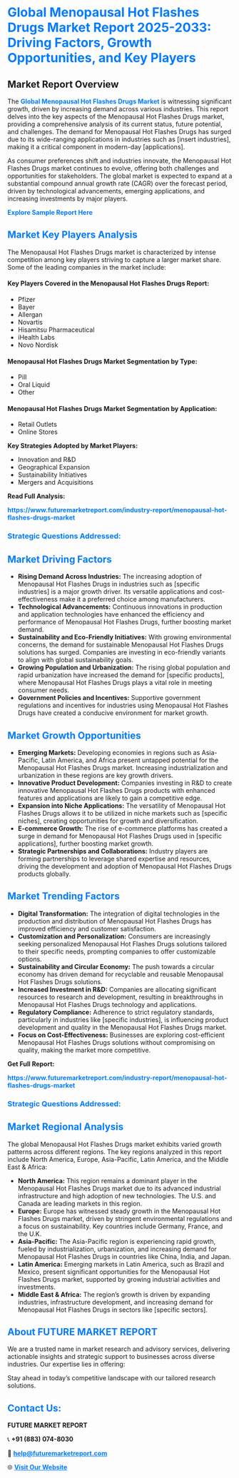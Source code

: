 <h1 style="color: #007BFF;">Global Menopausal Hot Flashes Drugs Market Report 2025-2033: Driving Factors, Growth Opportunities, and Key Players</h1>

<section id="overview">
<h2>Market Report Overview</h2>
<p>The <a href="https://www.futuremarketreport.com/industry-report/menopausal-hot-flashes-drugs-market" style="color: #007BFF; text-decoration: none;"><strong>Global Menopausal Hot Flashes Drugs Market</strong></a> is witnessing significant growth, driven by increasing demand across various industries. This report delves into the key aspects of the Menopausal Hot Flashes Drugs market, providing a comprehensive analysis of its current status, future potential, and challenges. The demand for Menopausal Hot Flashes Drugs has surged due to its wide-ranging applications in industries such as [insert industries], making it a critical component in modern-day [applications].</p>
<p>As consumer preferences shift and industries innovate, the Menopausal Hot Flashes Drugs market continues to evolve, offering both challenges and opportunities for stakeholders. The global market is expected to expand at a substantial compound annual growth rate (CAGR) over the forecast period, driven by technological advancements, emerging applications, and increasing investments by major players.</p>
</section>

<section id="overview">
<p><a href="https://www.futuremarketreport.com/request-sample/reportId=86529" style="color: #007BFF; text-decoration: none;"><strong>Explore Sample Report Here</strong></a></p>
</section>

<section id="key-players">
<h2 style="color: #007BFF;">Market Key Players Analysis</h2>
<p>The Menopausal Hot Flashes Drugs market is characterized by intense competition among key players striving to capture a larger market share. Some of the leading companies in the market include:</p>
<h4>Key Players Covered in the Menopausal Hot Flashes Drugs Report:</h4>
<ul><li>Pfizer</li><li>Bayer</li><li>Allergan</li><li>Novartis</li><li>Hisamitsu Pharmaceutical</li><li>iHealth Labs</li><li>Novo Nordisk</li></ul>
<h4>Menopausal Hot Flashes Drugs Market Segmentation by Type:</h4>
<ul><li>Pill</li><li>Oral Liquid</li><li>Other</li></ul>

<h4>Menopausal Hot Flashes Drugs Market Segmentation by Application:</h4>
<ul><li>Retail Outlets</li><li>Online Stores</li></ul>
<p><strong>Key Strategies Adopted by Market Players:</strong></p>
<ul>
<li>Innovation and R&D</li>
<li>Geographical Expansion</li>
<li>Sustainability Initiatives</li>
<li>Mergers and Acquisitions</li>
</ul>
</section>

<section>
<p><strong>Read Full Analysis: </strong></p><a href="https://www.futuremarketreport.com/industry-report/menopausal-hot-flashes-drugs-market" style="color: #007BFF; text-decoration: none;"><strong>https://www.futuremarketreport.com/industry-report/menopausal-hot-flashes-drugs-market</strong></a>
<h3 style="color: #007BFF;">Strategic Questions Addressed:</h3>
</section>

<section id="driving-factors">
<h2 style="color: #007BFF;">Market Driving Factors</h2>
<ul>
<li><strong>Rising Demand Across Industries:</strong> The increasing adoption of Menopausal Hot Flashes Drugs in industries such as [specific industries] is a major growth driver. Its versatile applications and cost-effectiveness make it a preferred choice among manufacturers.</li>
<li><strong>Technological Advancements:</strong> Continuous innovations in production and application technologies have enhanced the efficiency and performance of Menopausal Hot Flashes Drugs, further boosting market demand.</li>
<li><strong>Sustainability and Eco-Friendly Initiatives:</strong> With growing environmental concerns, the demand for sustainable Menopausal Hot Flashes Drugs solutions has surged. Companies are investing in eco-friendly variants to align with global sustainability goals.</li>
<li><strong>Growing Population and Urbanization:</strong> The rising global population and rapid urbanization have increased the demand for [specific products], where Menopausal Hot Flashes Drugs plays a vital role in meeting consumer needs.</li>
<li><strong>Government Policies and Incentives:</strong> Supportive government regulations and incentives for industries using Menopausal Hot Flashes Drugs have created a conducive environment for market growth.</li>
</ul>
</section>

<section id="growth-opportunities">
<h2 style="color: #007BFF;">Market Growth Opportunities</h2>
<ul>
<li><strong>Emerging Markets:</strong> Developing economies in regions such as Asia-Pacific, Latin America, and Africa present untapped potential for the Menopausal Hot Flashes Drugs market. Increasing industrialization and urbanization in these regions are key growth drivers.</li>
<li><strong>Innovative Product Development:</strong> Companies investing in R&D to create innovative Menopausal Hot Flashes Drugs products with enhanced features and applications are likely to gain a competitive edge.</li>
<li><strong>Expansion into Niche Applications:</strong> The versatility of Menopausal Hot Flashes Drugs allows it to be utilized in niche markets such as [specific niches], creating opportunities for growth and diversification.</li>
<li><strong>E-commerce Growth:</strong> The rise of e-commerce platforms has created a surge in demand for Menopausal Hot Flashes Drugs used in [specific applications], further boosting market growth.</li>
<li><strong>Strategic Partnerships and Collaborations:</strong> Industry players are forming partnerships to leverage shared expertise and resources, driving the development and adoption of Menopausal Hot Flashes Drugs products globally.</li>
</ul>
</section>

<section id="trending-factors">
<h2 style="color: #007BFF;">Market Trending Factors</h2>
<ul>
<li><strong>Digital Transformation:</strong> The integration of digital technologies in the production and distribution of Menopausal Hot Flashes Drugs has improved efficiency and customer satisfaction.</li>
<li><strong>Customization and Personalization:</strong> Consumers are increasingly seeking personalized Menopausal Hot Flashes Drugs solutions tailored to their specific needs, prompting companies to offer customizable options.</li>
<li><strong>Sustainability and Circular Economy:</strong> The push towards a circular economy has driven demand for recyclable and reusable Menopausal Hot Flashes Drugs solutions.</li>
<li><strong>Increased Investment in R&D:</strong> Companies are allocating significant resources to research and development, resulting in breakthroughs in Menopausal Hot Flashes Drugs technology and applications.</li>
<li><strong>Regulatory Compliance:</strong> Adherence to strict regulatory standards, particularly in industries like [specific industries], is influencing product development and quality in the Menopausal Hot Flashes Drugs market.</li>
<li><strong>Focus on Cost-Effectiveness:</strong> Businesses are exploring cost-efficient Menopausal Hot Flashes Drugs solutions without compromising on quality, making the market more competitive.</li>
</ul>
</section>

<section>
<p><strong>Get Full Report: </strong></p><a href="https://www.futuremarketreport.com/industry-report/menopausal-hot-flashes-drugs-market" style="color: #007BFF; text-decoration: none;"><strong>https://www.futuremarketreport.com/industry-report/menopausal-hot-flashes-drugs-market</strong></a>
<h3 style="color: #007BFF;">Strategic Questions Addressed:</h3>
</section>


<section id="regional-analysis">
<h2 style="color: #007BFF;">Market Regional Analysis</h2>
<p>The global Menopausal Hot Flashes Drugs market exhibits varied growth patterns across different regions. The key regions analyzed in this report include North America, Europe, Asia-Pacific, Latin America, and the Middle East & Africa:</p>
<ul>
<li><strong>North America:</strong> This region remains a dominant player in the Menopausal Hot Flashes Drugs market due to its advanced industrial infrastructure and high adoption of new technologies. The U.S. and Canada are leading markets in this region.</li>
<li><strong>Europe:</strong> Europe has witnessed steady growth in the Menopausal Hot Flashes Drugs market, driven by stringent environmental regulations and a focus on sustainability. Key countries include Germany, France, and the U.K.</li>
<li><strong>Asia-Pacific:</strong> The Asia-Pacific region is experiencing rapid growth, fueled by industrialization, urbanization, and increasing demand for Menopausal Hot Flashes Drugs in countries like China, India, and Japan.</li>
<li><strong>Latin America:</strong> Emerging markets in Latin America, such as Brazil and Mexico, present significant opportunities for the Menopausal Hot Flashes Drugs market, supported by growing industrial activities and investments.</li>
<li><strong>Middle East & Africa:</strong> The region’s growth is driven by expanding industries, infrastructure development, and increasing demand for Menopausal Hot Flashes Drugs in sectors like [specific sectors].</li>
</ul>
</section>

<footer>
<h2 style="color: #007BFF;">About FUTURE MARKET REPORT</h2>
<p>We are a trusted name in market research and advisory services, delivering actionable insights and strategic support to businesses across diverse industries. Our expertise lies in offering:</p>

<p>Stay ahead in today’s competitive landscape with our tailored research solutions.</p>

<h2 style="color: #007BFF;">Contact Us:</h2>
<p><strong>FUTURE MARKET REPORT</strong></p>
<p>📞 <strong>+91 (883) 074-8030</strong></p>
<p>📧 <strong><a href="mailto:help@futuremarketreport.com" style="color: #007BFF;">help@futuremarketreport.com</a></strong></p>
<p>🌐 <strong><a href="https://www.futuremarketreport.com/" style="color: #007BFF;">Visit Our Website</a></strong></p>
</footer>